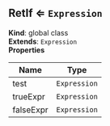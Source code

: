 <a name="RetIf"></a>

## RetIf ⇐ <code>Expression</code>
**Kind**: global class  
**Extends**: <code>Expression</code>  
**Properties**

| Name | Type |
| --- | --- |
| test | <code>Expression</code> | 
| trueExpr | <code>Expression</code> | 
| falseExpr | <code>Expression</code> | 

